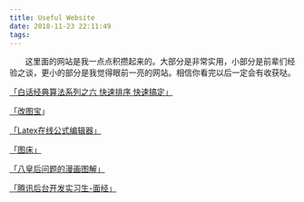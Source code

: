 ```yaml
---
title: Useful Website
date: 2018-11-23 22:11:49
tags:
---
```


&nbsp;&nbsp;&nbsp;&nbsp;&nbsp;&nbsp;&nbsp;这里面的网站是我一点点积攒起来的。大部分是非常实用，小部分是前辈们经验之谈，更小的部分是我觉得眼前一亮的网站。相信你看完以后一定会有收获哒。

<!-- more -->

[「白话经典算法系列之六 快速排序 快速搞定」](https://blog.csdn.net/MoreWindows/article/details/6684558)

[「改图宝](http://www.gaitubao.com/)」

[「Latex在线公式编辑器」](https://www.codecogs.com/latex/eqneditor.php?lang=zh-cn)

[「图床」](https://sm.ms/)

[「八皇后问题的漫画图解」](https://juejin.im/post/5accdb236fb9a028bb195562)

[「腾讯后台开发实习生-面经」](https://www.zybuluo.com/zhoulanlan/note/1116649)